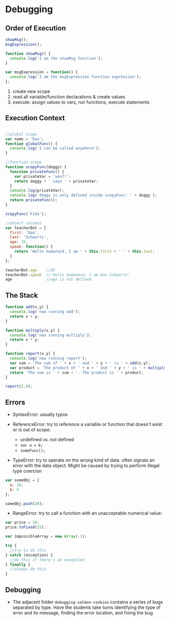 # Debugging

## Order of Execution

```javascript
showMsg();
msgExpression();

function showMsg() {
  console.log('I am the showMsg function');
}

var msgExpression = function() {
  console.log('I am the msgExpression function expression');
};
```

1. create new scope
1. read all variable/function declarations & create values
1. execute: assign values to vars, run functions, execute statements


## Execution Context

```javascript

//global scope
var name = 'Dan';
function globalFunc() {
  console.log('I can be called anywhere');
}

//function scope
function scopyFunc(doggy) {
  function privateFunc() {
    var privateVar = 'woof!';
    return doggy + ' says ' + privateVar;
  }
  console.log(privateVar);
  console.log('doggy is only defined inside scopyFunc: ' + doggy );
  return privateFunc();
}

scopyFunc('Fido');

//object context
var teacherBot = {
  first: 'Dan',
  last: 'Schwartz',
  age: 35,
  speak: function() {
    return 'Hello humanoid, I am ' + this.first + ' ' + this.last;
  }
};

teacherBot.age    //35
teacherBot.speak  //'Hello humanoid, I am Dan Schwartz'
age               //age is not defined
```

## The Stack

```javascript
function add(x,y) {
  console.log('now running add');
  return x + y;
}

function multiply(x,y) {
  console.log('now running multiply');
  return x * y;
}

function report(x,y) {
  console.log('now running report');
  var sum = 'The sum of ' + x + ' and ' + y + ' is ' + add(x,y);
  var product = 'The product of ' + x + ' and ' + y + ' is ' + multiply(x,y);
  return 'The sum is ' + sum + '. The product is ' + product;
}

report(2,4);
```

## Errors

- SyntaxError: usually typos
- ReferenceError: try to reference a variable or function that doesn't exist or is out of scope:
  - undefined vs. not defined
  - `var a = b;`
  - `someFunc();`

- TypeError: try to operate on the wrong kind of data. often signals an error with the data object. Might be caused by trying to perform illegal type coercion

```javascript
var someObj = {
  a: 10,
  b: 9
};

someObj.push(20);
```

- RangeError: try to call a function with an unacceptable numerical value:

```javascript
var price = 10;
price.toFixed(25);

var impossibleArray = new Array(-1);
```

```javascript
try {
  //try to do this
} catch (exception) {
  //do this if there's an exception
} finally {
  //always do this
}
```

## Debugging

- The adjacent folder `debugging-salmon-cookies` contains a series of bugs separated by type. Have the students take turns identifying the type of error and its message, finding the error location, and fixing the bug
